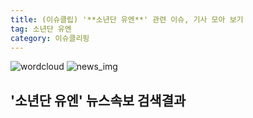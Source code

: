 ```yaml
---
title: (이슈클립) '**소년단 유엔**' 관련 이슈, 기사 모아 보기
tag: 소년단 유엔
category: 이슈클리핑
---
```

![wordcloud](https://s3.ap-northeast-2.amazonaws.com/lyrics101-wordcloud/2018-09-25-1537822162.png)
![news_img](https://user-images.githubusercontent.com/42597476/44507050-1206f400-a6e4-11e8-8d98-7ffbfebb353f.png)
## **'**소년단 유엔**'** 뉴스속보 검색결과

